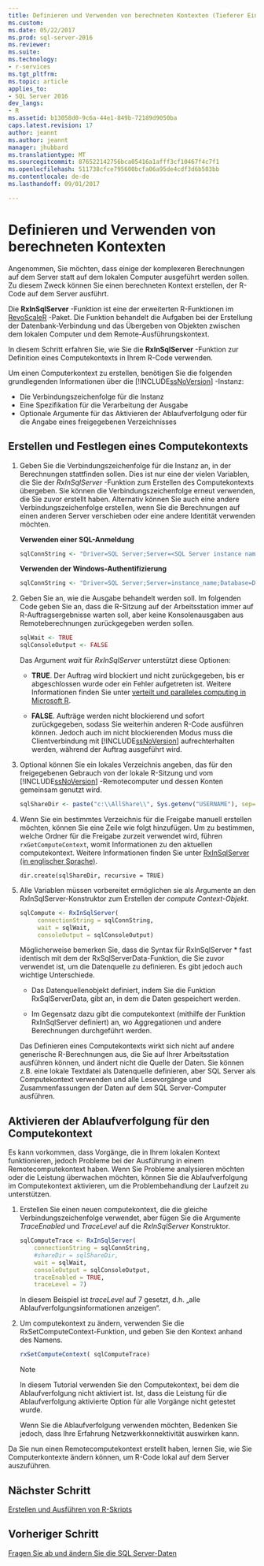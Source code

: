 ```yaml
---
title: Definieren und Verwenden von berechneten Kontexten (Tieferer Einblick in Data Science) | Microsoft-Dokumentation
ms.custom: 
ms.date: 05/22/2017
ms.prod: sql-server-2016
ms.reviewer: 
ms.suite: 
ms.technology:
- r-services
ms.tgt_pltfrm: 
ms.topic: article
applies_to:
- SQL Server 2016
dev_langs:
- R
ms.assetid: b13058d0-9c6a-44e1-849b-72189d9050ba
caps.latest.revision: 17
author: jeannt
ms.author: jeannt
manager: jhubbard
ms.translationtype: MT
ms.sourcegitcommit: 876522142756bca05416a1afff3cf10467f4c7f1
ms.openlocfilehash: 511738cfce795600bcfa06a95de4cdf3d6b503bb
ms.contentlocale: de-de
ms.lasthandoff: 09/01/2017

---
```

# <a name="define-and-use-compute-contexts"></a>Definieren und Verwenden von berechneten Kontexten


Angenommen, Sie möchten, dass einige der komplexeren Berechnungen auf dem Server statt auf dem lokalen Computer ausgeführt werden sollen. Zu diesem Zweck können Sie einen berechneten Kontext erstellen, der R-Code auf dem Server ausführt.

Die **RxInSqlServer** -Funktion ist eine der erweiterten R-Funktionen im [RevoScaleR](https://msdn.microsoft.com/microsoft-r/scaler/scaler) -Paket. Die Funktion behandelt die Aufgaben bei der Erstellung der Datenbank-Verbindung und das Übergeben von Objekten zwischen dem lokalen Computer und dem Remote-Ausführungskontext.

In diesem Schritt erfahren Sie, wie Sie die **RxInSqlServer** -Funktion zur Definition eines Computekontexts in Ihrem R-Code verwenden.

Um einen Computerkontext zu erstellen, benötigen Sie die folgenden grundlegenden Informationen über die [!INCLUDE[ssNoVersion](../../includes/ssnoversion-md.md)] -Instanz:

- Die Verbindungszeichenfolge für die Instanz
- Eine Spezifikation für die Verarbeitung der Ausgabe
- Optionale Argumente für das Aktivieren der Ablaufverfolgung oder für die Angabe eines freigegebenen Verzeichnisses

## <a name="create-and-set-a-compute-context"></a>Erstellen und Festlegen eines Computekontexts

1. Geben Sie die Verbindungszeichenfolge für die Instanz an, in der Berechnungen stattfinden sollen.  Dies ist nur eine der vielen Variablen, die Sie der *RxInSqlServer* -Funktion zum Erstellen des Computekontexts übergeben. Sie können die Verbindungszeichenfolge erneut verwenden, die Sie zuvor erstellt haben. Alternativ können Sie auch eine andere Verbindungszeichenfolge erstellen, wenn Sie die Berechnungen auf einen anderen Server verschieben oder eine andere Identität verwenden möchten.

    **Verwenden einer SQL-Anmeldung**

      ```R
      sqlConnString <- "Driver=SQL Server;Server=<SQL Server instance name>; Database=<database name>;Uid=<SQL user name>;Pwd=<password>"
      ```

    **Verwenden der Windows-Authentifizierung**

      ```R
      sqlConnString <- "Driver=SQL Server;Server=instance_name;Database=DeepDive;Trusted_Connection=True"
      ```
2. Geben Sie an, wie die Ausgabe behandelt werden soll. Im folgenden Code geben Sie an, dass die R-Sitzung auf der Arbeitsstation immer auf R-Auftragsergebnisse warten soll, aber keine Konsolenausgaben aus Remoteberechnungen zurückgegeben werden sollen.
  
    ```R
    sqlWait <- TRUE
    sqlConsoleOutput <- FALSE
    ```
  
    Das Argument *wait* für *RxInSqlServer* unterstützt diese Optionen:
  
    -   **TRUE**. Der Auftrag wird blockiert und nicht zurückgegeben, bis er abgeschlossen wurde oder ein Fehler aufgetreten ist.  Weitere Informationen finden Sie unter [verteilt und paralleles computing in Microsoft R](https://msdn.microsoft.com/microsoft-r/scaler-distributed-computing).
  
    -   **FALSE**. Aufträge werden nicht blockierend und sofort zurückgegeben, sodass Sie weiterhin anderen R-Code ausführen können. Jedoch auch im nicht blockierenden Modus muss die Clientverbindung mit [!INCLUDE[ssNoVersion](../../includes/ssnoversion-md.md)] aufrechterhalten werden, während der Auftrag ausgeführt wird.

3. Optional können Sie ein lokales Verzeichnis angeben, das für den freigegebenen Gebrauch von der lokale R-Sitzung und vom  [!INCLUDE[ssNoVersion](../../includes/ssnoversion-md.md)] -Remotecomputer und dessen Konten gemeinsam genutzt wird.

    ```R
    sqlShareDir <- paste("c:\\AllShare\\", Sys.getenv("USERNAME"), sep="")
    ```
    
4. Wenn Sie ein bestimmtes Verzeichnis für die Freigabe manuell erstellen möchten, können Sie eine Zeile wie folgt hinzufügen. Um zu bestimmen, welche Ordner für die Freigabe zurzeit verwendet wird, führen `rxGetComputeContext`, womit Informationen zu den aktuellen computekontext. Weitere Informationen finden Sie unter [RxInSqlServer (in englischer Sprache)](https://msdn.microsoft.com/microsoft-r/scaler/packagehelp/rxinsqlserver).

    ```
    dir.create(sqlShareDir, recursive = TRUE)
    ```

4. Alle Variablen müssen vorbereitet ermöglichen sie als Argumente an den RxInSqlServer-Konstruktor zum Erstellen der *compute Context-Objekt*.

    ```R
    sqlCompute <- RxInSqlServer(  
         connectionString = sqlConnString,
         wait = sqlWait,
         consoleOutput = sqlConsoleOutput)
    ```
    
    Möglicherweise bemerken Sie, dass die Syntax für RxInSqlServer * fast identisch mit dem der RxSqlServerData-Funktion, die Sie zuvor verwendet ist, um die Datenquelle zu definieren. Es gibt jedoch auch wichtige Unterschiede.
      
    - Das Datenquellenobjekt definiert, indem Sie die Funktion RxSqlServerData, gibt an, in dem die Daten gespeichert werden.
    
    - Im Gegensatz dazu gibt die computekontext (mithilfe der Funktion RxInSqlServer definiert) an, wo Aggregationen und andere Berechnungen durchgeführt werden.
    
    Das Definieren eines Computekontexts wirkt sich nicht auf andere generische R-Berechnungen aus, die Sie auf Ihrer Arbeitsstation ausführen können, und ändert nicht die Quelle der Daten. Sie können z.B. eine lokale Textdatei als Datenquelle definieren, aber SQL Server als Computekontext verwenden und alle Lesevorgänge und Zusammenfassungen der Daten auf dem SQL Server-Computer ausführen.

## <a name="enable-tracing-on-the-compute-context"></a>Aktivieren der Ablaufverfolgung für den Computekontext

Es kann vorkommen, dass Vorgänge, die in Ihrem lokalen Kontext funktionieren, jedoch Probleme bei der Ausführung in einem Remotecomputekontext haben. Wenn Sie Probleme analysieren möchten oder die Leistung überwachen möchten, können Sie die Ablaufverfolgung im Computekontext aktivieren, um die Problembehandlung der Laufzeit zu unterstützen.

1. Erstellen Sie einen neuen computekontext, die die gleiche Verbindungszeichenfolge verwendet, aber fügen Sie die Argumente *TraceEnabled* und *TraceLevel* auf die *RxInSqlServer* Konstruktor.

    ```R
    sqlComputeTrace <- RxInSqlServer(
        connectionString = sqlConnString,
        #shareDir = sqlShareDir,
        wait = sqlWait,
        consoleOutput = sqlConsoleOutput,
        traceEnabled = TRUE,
        traceLevel = 7)
    ```
  
    In diesem Beispiel ist *traceLevel* auf 7 gesetzt, d.h. „alle Ablaufverfolgungsinformationen anzeigen“.

2. Um computekontext zu ändern, verwenden Sie die RxSetComputeContext-Funktion, und geben Sie den Kontext anhand des Namens.

    ```R
    rxSetComputeContext( sqlComputeTrace)
    ```

    > [!NOTE]
    > 
    > In diesem Tutorial verwenden Sie den Computekontext, bei dem die Ablaufverfolgung nicht aktiviert ist. Ist, dass die Leistung für die Ablaufverfolgung aktivierte Option für alle Vorgänge nicht getestet wurde.
    > 
    > Wenn Sie die Ablaufverfolgung verwenden möchten, Bedenken Sie jedoch, dass Ihre Erfahrung Netzwerkkonnektivität auswirken kann.

Da Sie nun einen Remotecomputekontext erstellt haben, lernen Sie, wie Sie Computerkontexte ändern können, um R-Code lokal auf dem Server auszuführen.

## <a name="next-step"></a>Nächster Schritt

[Erstellen und Ausführen von R-Skripts](../../advanced-analytics/tutorials/deepdive-create-and-run-r-scripts.md)


## <a name="previous-step"></a>Vorheriger Schritt

[Fragen Sie ab und ändern Sie die SQL Server-Daten](../../advanced-analytics/tutorials/deepdive-query-and-modify-the-sql-server-data.md)



